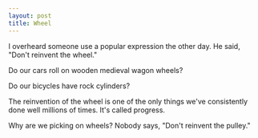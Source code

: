 ```yaml
---
layout: post
title: Wheel
---
```

I overheard someone use a popular expression the other day.  He said, "Don't reinvent the wheel."

Do our cars roll on wooden medieval wagon wheels?

Do our bicycles have rock cylinders?

The reinvention of the wheel is one of the only things we've consistently done well millions of times.  It's called progress.

Why are we picking on wheels?  Nobody says, "Don't reinvent the pulley."
